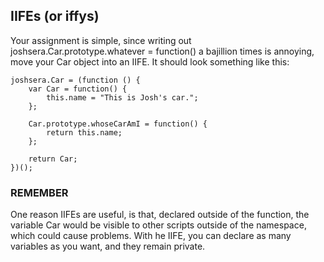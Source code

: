 ## IIFEs (or iffys)

Your assignment is simple, since writing out joshsera.Car.prototype.whatever = function() a bajillion times is annoying,
move your Car object into an IIFE. It should look something like this:

```
joshsera.Car = (function () {
	var Car = function() {
		this.name = "This is Josh's car.";
	};

	Car.prototype.whoseCarAmI = function() {
		return this.name;
	};

	return Car;
})();
```

### REMEMBER

One reason IIFEs are useful, is that, declared outside of the function, the variable Car would be visible to other scripts outside of the namespace,
which could cause problems. With he IIFE, you can declare as many variables as you want, and they remain private.